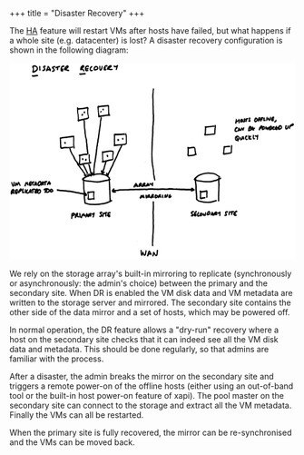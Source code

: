 +++
title = "Disaster Recovery"
+++

The [HA](HA) feature will restart VMs after hosts have failed, but what
happens if a whole site (e.g. datacenter) is lost? A disaster recovery
configuration is shown in the following diagram:

![Disaster recovery maintaining a secondary site](dr.png)

We rely on the storage array's built-in mirroring to replicate (synchronously
or asynchronously: the admin's choice) between the primary and the secondary
site. When DR is enabled the VM disk data and VM metadata are written to the
storage server and mirrored. The secondary site contains the other side
of the data mirror and a set of hosts, which may be powered off.

In normal operation, the DR feature allows a "dry-run" recovery where a host
on the secondary site checks that it can indeed see all the VM disk data
and metadata. This should be done regularly, so that admins are familiar with
the process.

After a disaster, the admin breaks the mirror on the secondary site and triggers
a remote power-on of the offline hosts (either using an out-of-band tool or
  the built-in host power-on feature of xapi). The pool master on the secondary
site can connect to the storage and extract all the VM metadata. Finally the
VMs can all be restarted.

When the primary site is fully recovered, the mirror can be re-synchronised
and the VMs can be moved back.
